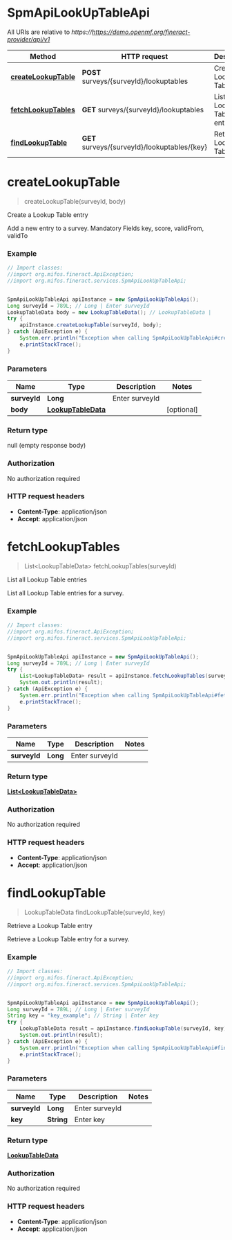 # SpmApiLookUpTableApi

All URIs are relative to *https://https://demo.openmf.org/fineract-provider/api/v1*

Method | HTTP request | Description
------------- | ------------- | -------------
[**createLookupTable**](SpmApiLookUpTableApi.md#createLookupTable) | **POST** surveys/{surveyId}/lookuptables | Create a Lookup Table entry
[**fetchLookupTables**](SpmApiLookUpTableApi.md#fetchLookupTables) | **GET** surveys/{surveyId}/lookuptables | List all Lookup Table entries
[**findLookupTable**](SpmApiLookUpTableApi.md#findLookupTable) | **GET** surveys/{surveyId}/lookuptables/{key} | Retrieve a Lookup Table entry


<a name="createLookupTable"></a>
# **createLookupTable**
> createLookupTable(surveyId, body)

Create a Lookup Table entry

Add a new entry to a survey.  Mandatory Fields key, score, validFrom, validTo

### Example
```java
// Import classes:
//import org.mifos.fineract.ApiException;
//import org.mifos.fineract.services.SpmApiLookUpTableApi;


SpmApiLookUpTableApi apiInstance = new SpmApiLookUpTableApi();
Long surveyId = 789L; // Long | Enter surveyId
LookupTableData body = new LookupTableData(); // LookupTableData | 
try {
    apiInstance.createLookupTable(surveyId, body);
} catch (ApiException e) {
    System.err.println("Exception when calling SpmApiLookUpTableApi#createLookupTable");
    e.printStackTrace();
}
```

### Parameters

Name | Type | Description  | Notes
------------- | ------------- | ------------- | -------------
 **surveyId** | **Long**| Enter surveyId |
 **body** | [**LookupTableData**](LookupTableData.md)|  | [optional]

### Return type

null (empty response body)

### Authorization

No authorization required

### HTTP request headers

 - **Content-Type**: application/json
 - **Accept**: application/json

<a name="fetchLookupTables"></a>
# **fetchLookupTables**
> List&lt;LookupTableData&gt; fetchLookupTables(surveyId)

List all Lookup Table entries

List all Lookup Table entries for a survey.

### Example
```java
// Import classes:
//import org.mifos.fineract.ApiException;
//import org.mifos.fineract.services.SpmApiLookUpTableApi;


SpmApiLookUpTableApi apiInstance = new SpmApiLookUpTableApi();
Long surveyId = 789L; // Long | Enter surveyId
try {
    List<LookupTableData> result = apiInstance.fetchLookupTables(surveyId);
    System.out.println(result);
} catch (ApiException e) {
    System.err.println("Exception when calling SpmApiLookUpTableApi#fetchLookupTables");
    e.printStackTrace();
}
```

### Parameters

Name | Type | Description  | Notes
------------- | ------------- | ------------- | -------------
 **surveyId** | **Long**| Enter surveyId |

### Return type

[**List&lt;LookupTableData&gt;**](LookupTableData.md)

### Authorization

No authorization required

### HTTP request headers

 - **Content-Type**: application/json
 - **Accept**: application/json

<a name="findLookupTable"></a>
# **findLookupTable**
> LookupTableData findLookupTable(surveyId, key)

Retrieve a Lookup Table entry

Retrieve a Lookup Table entry for a survey.

### Example
```java
// Import classes:
//import org.mifos.fineract.ApiException;
//import org.mifos.fineract.services.SpmApiLookUpTableApi;


SpmApiLookUpTableApi apiInstance = new SpmApiLookUpTableApi();
Long surveyId = 789L; // Long | Enter surveyId
String key = "key_example"; // String | Enter key
try {
    LookupTableData result = apiInstance.findLookupTable(surveyId, key);
    System.out.println(result);
} catch (ApiException e) {
    System.err.println("Exception when calling SpmApiLookUpTableApi#findLookupTable");
    e.printStackTrace();
}
```

### Parameters

Name | Type | Description  | Notes
------------- | ------------- | ------------- | -------------
 **surveyId** | **Long**| Enter surveyId |
 **key** | **String**| Enter key |

### Return type

[**LookupTableData**](LookupTableData.md)

### Authorization

No authorization required

### HTTP request headers

 - **Content-Type**: application/json
 - **Accept**: application/json

